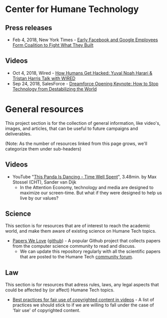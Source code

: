 
# Center for Humane Technology

## Press releases

- Feb 4, 2018, New York Times - [Early Facebook and Google Employees Form Coalition to Fight What They Built](https://www.nytimes.com/2018/02/04/technology/early-facebook-google-employees-fight-tech.html)

## Videos

- Oct 4, 2018, Wired - [How Humans Get Hacked: Yuval Noah Harari & Tristan Harris Talk with WIRED](https://video.wired.com/watch/yuval-harari-tristan-harris-humans-get-hacked)
- Sep 24, 2018, SalesForce - [Dreamforce Opening Keynote: How to Stop Technology from Destabilizing the World](https://www.salesforce.com/video/3402946/)

# General resources

This project section is for the collection of general information, like video's, images, and articles, that can be useful to future campaigns and deliverables.

(Note: As the number of resources linked from this page grows, we'll categorize them under sub-headers)

## Videos

- YouTube "[This Panda Is Dancing - Time Well Spent](https://www.youtube.com/watch?v=tf9ZhU7zF8s)", 3.48min. by Max Stossel (CHT), Sander van Dijk
  - In the Attention Economy, technology and media are designed to maximize our screen-time. But what if they were designed to help us live by our values?

## Science

This section is for resources that are of interest to reach the academic world, and make them aware of existing science on Humane Tech topics.

- [Papers We Love](https://paperswelove.org/) ([github](https://github.com/papers-we-love/papers-we-love)) - A popular Github project that collects papers from the computer science community to read and discuss.
  - We can update this repository regularly with all the scientific papers that are posted to the Humane Tech [community forum](https://community.humanetech.com).

## Law

This section is for resources that adress rules, laws, any legal aspects that could be affected by (or affect) Humane Tech topics.

- [Best practices for fair use of copyrighted content in videos](http://cmsimpact.org/code/code-best-practices-fair-use-online-video/) - A list of practices we should stick to if we are willing to fall under the case of 'fair use' of copyrighted content.

